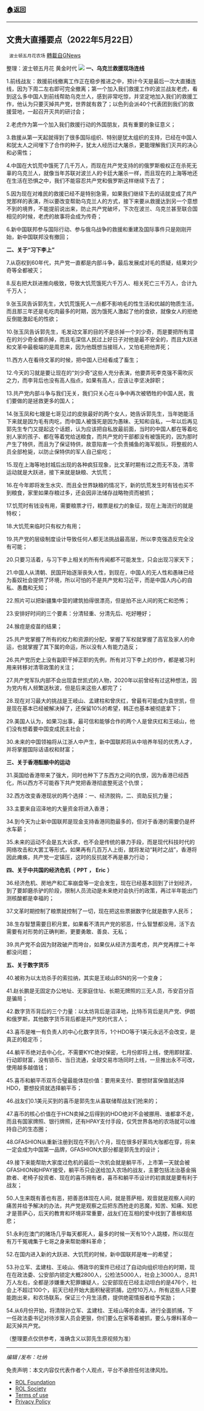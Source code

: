 ###  [:house:返回](README.md)
---


## 文贵大直播要点（2022年5月22日）
` 波士顿五月花农场` [轉載自GNews](https://gnews.org/zh-hans/2578692/)

整理：波士顿五月花 黄金时代
 ![](https://assets.gnews.org/wp-content/uploads/2022/05/屏幕截图510_1653238129.png) 
**一、乌克兰救援现场连线**
 
1.前线战友：救援前线撤离工作正在稳步推进之中，预计今天是最后一次大直播连线，因为下周二左右即可完全撤离；第一个加入我们救援工作的波兰战友老虎，看到这么多中国人到前线帮助乌克兰人，感到非常吃惊，并坚定地加入我们的救援工作，他认为只要灭掉共产党，世界就有救了；以色列会派40个代表团到我们的救援营地，一起召开灭共的研讨会；
 
2.老虎作为第一个加入我们救援行动的外国朋友，具有重要的象征意义；
 
3.救援从第一天起就得到了很多国际组织、特别是犹太组织的支持，已经在中国人和犹太人之间埋下了合作的种子，犹太人经历过大屠杀，更能理解我们灭共的决心和必需性；
 
4.中国在大饥荒中饿死了几千万人，而现在共产党支持的的俄罗斯极权正在杀死无辜的乌克兰人，就像当年苏联对波兰人的卡廷大屠杀一样，而且现在的上海等地还在生活在恐惧之中，我们不能容忍共产党和俄罗斯这样继续下去了；
 
5.因为现在对难民的救援已经不是特别急需，如果我们继续下去的话就变成了共产党那样的表演，所以要改变帮助乌克兰人的方式，接下来要从救援达到另一个意想不到的境界，不能提前说出来，防止共产党破坏，下次在波兰、乌克兰甚至联合国相见的时候，老虎的故事将会成为传奇；
 
6.新中国联邦参与国际行动、参与俄乌战争的救援和重建及国际事件只是刚刚开始，新中国联邦没有撤回；
 
**二、关于“习下李上”**
 
7.从窃权到60年代，共产党一直都是内部斗争，最后发展成对毛的质疑，结果刘少奇等全都被灭；
 
8.反右把大跃进推向极致，导致大饥荒饿死六千万人、相关死亡三千万人，合计九千万人；
 
9.张玉凤告诉郭先生，大饥荒饿死人一点都不影响毛的性生活和优越的物质生活，而且那三年还是毛吃肉最多的时期，因为饿死人激起了他的食欲，就像女人的拒绝反倒能激起毛的性欲；
 
10.张玉凤告诉郭先生，毛发动文革的目的不是杀掉一个刘少奇，而是要把所有潜在的刘少奇全都杀掉，而且毛深信人民过上好日子对他是最不安全的，而且大跃进和文革中最极端的是周恩来，因为他既想当接班人，又怕毛把他弄死；
 
11.西方人在看待文革的时候，把中国人已经看成了畜生；
 
12.今天的习就是要让现在的“刘少奇”这些人充分表演，他要弄死李克强不需吹灰之力，而李背后也没有高人指点，如果有高人，应该让李坚决辞职；
 
13.共产党内部斗争与我们无关，我们只关心在斗争中再次被牺牲的中国人民，我们要做的是拯救更多的国人；
 
14.张玉凤和七嫂是七哥见过的皮肤最好的两个女人，她告诉郭先生，当年她能活下来就是因为毛有肉吃，而中国人被饿死是因为愚昧、无知和自私，一年以后再见郭先生专门又提起这个话题，认为应该把自私放最前面，当时的中国人都在等着吃别人家的孩子、都在等着党给送粮食，而共产党的干部都没有被饿死的，因为那时产生了特供，而且为了保证特供，故意陷害一个负责捕鱼的海军舰队，将整舰的人员全部枪毙，以防止保特供的军人自己偷吃；
 
15.现在上海等地封城后出现的各种疯狂现象，比文革时期有过之而无不及，清零运动就是大跃进，接下来就是缺粮、大饥荒；
 
16.在今年即将发生水灾、而且全世界缺粮的情况下，新的饥荒发生时有钱也买不到粮食，家里如果存粮过多，还会因非法储存战略物资而被抓；
 
17.饥荒时有钱没有用，需要粮票才行，粮票是权力的象征，现在上海流行的就是特权；
 
18.大饥荒来临时只有权力有用；
 
19.共产党的层级制度设计导致任何人都无法挑战最高层，所以李克强造反完全没有可能；
 
20.只要习活着，与习下李上相关的所有传闻都不可能发生，只会出现习家天下；
 
21.中国人从清朝、民国开始逐渐丧失人性，到现在，中国人的无人性和愚昧已经为畜奴社会提供了环境，所以可怕的不是共产党和习近平，而是中国人内心的自私、愚蠢和无知；
 
22.照片可以把新疆集中营的建筑拍得很漂亮，但是拍不出人间的死亡和恐怖；
 
23.安排好时间的三个要素：分清轻重、分清先后、吃好睡好；
 
24.猴痘是疫苗的结果；
 
25.共产党掌握了所有的权力和资源的分配，掌握了军权就掌握了高官及家人的命运，也就掌握了其下属的命运，所以没有人有能力造反；
 
26.共产党历史上没有副职干掉正职的先例，所有对习下李上的炒作，都是被习利用来转移对清零政策的关注；
 
27.共产党军队内部不会出现袁世凯式的人物，2020年以前曾经有过这种想法，因为党内有人频繁送秋波，但是后来这些人都完了；
 
28.现在对习最大的挑战是王岐山、孟建柱和曾庆红，曾最有可能成为袁世凯，但是现在基本已经被解决掉了，还保留10%的希望，韩正也基本被彻底拿下；
 
29.美国人认为，如果习出事，最可信和能够合作的两个人是曾庆红和王岐山，他们没有想着要中国变成民主社会；
 
30.未来的中国领袖将从江浙人中产生，新中国联邦将从中培养年轻的优秀人才，并将掌握国际话语权和财富；
 
**三、关于香港酝酿中的运动**
 
31.英国给香港带来了强大，同时也种下了东西方之间的仇恨，因为香港已经西化，所以西方不可能吞下共产党把香港彻底整死这个仇恨；
 
32.西方改变香港现状的两个选择：一、经济脱钩，二、资助反抗力量；
 
33.主要来自沼泽地的大量资金将进入香港；
 
34.到今天为止新中国联邦是现金支持香港同胞最多的，但对于香港的需要仍是杯水车薪；
 
35.未来的运动不会是五大诉求，也不会是传统的暴力手段，而是现代科技时代的网络攻击和大罢工等形式，如果再有几百万人上街，就将发动“耗时之战”，香港将因此瘫痪，共产党一定镇压，这时的反抗就不再是暴力行动；
 
**四、关于中共国的经济危机（** **PPT** **，** **Eric** **）**
 
36.经济危机、房地产和汇率崩盘等一定会发生，现在已经基本回到了计划经济，到了要卸磨杀驴的阶段，限制人员流动是未来绝对会执行的政策，再过半年能出门测核酸都是幸福的；
 
37.文革时期控制了粮票就控制了一切，现在把这些票据数字化就是数字人民币；
 
38.生存智慧需要日积月累，如果看不清共产党的邪恶，什么智慧都没用，活下去需要有对形势的正确判断，更要勇敢、善良、无私；
 
39.共产党不会因为财政破产而垮台，如果仅从经济方面考虑，共产党再撑二十年都没问题；
 
**五、关于数字货币**
 
40.被称为以太坊杀手的索拉纳，其实是王岐山BSN的另一个变身；
 
41.赵长鹏是无固定办公地址、无家庭住址、长期无牌照的三无人员，币安百分百是骗局；
 
42.数字货币背后的三个力量：以太坊背后是沼泽地，比特币背后是共产党、伊朗和俄罗斯，其他数字货币背后都是共产党的代言人；
 
43.喜币是唯一有负责人的中心化数字货币，1个HDO等于1美元永远不会改变，是真正的稳定币；
 
44.躺平币绝对去中心化，不需要KYC绝对保密，七月份即将上线，使用即财富、行动即财富，没有锁币、当日流通，全球交易市场同时上线，一旦推出永不可改，使用越多越值钱；
 
45.喜币和躺平币双币合璧最能体现价值：要用来支付、要想财富保值就选择HDO，要想投资就选择躺平币；
 
46.战友们0.1美元买到的喜币是郭先生从喜联储帮战友们抢来的；
 
47.喜币的核心价值在于HCN卖掉之后得到的HDO绝对不会被挪用、谁都拿不走，而且有国家牌照、银行牌照，还有HPAY支付手段，仅凭世界各地的农场就可以维持自己的生态圈；
 
48.GFASHION从重新注册到现在不到八个月，现在很多好莱坞大咖都在穿，将来一定会成为中国第一品牌，GFASHION大部分都是郭先生的设计；
 
49.接下来能帮助大家度过危机的最后一次机会就是躺平币，上市第一天就会被GFASHION和HPAY接受，躺平币只会送给加入农场的战友，主要包括法治基金捐款者、老椅子投资者、现在的喜币拥有者，喜币和躺平币设计的初衷就是要有利于战友；
 
50.人生来既有善也有恶，把善恶体现在人间，就是菩萨相，观音就是观察人间的痛苦并给予解决的办法，共产党是观察之后把东西抢走的恶魔，知苦、知痛、知悲才是菩萨心，后天的教育和环境非常重要，战友们在互相的爱中找到了善根和慈悲；
 
51.永利在澳门的赌场几乎每天都死人，最多的时候一天有10个人跳楼，所以现在有万千冤魂集于七哥之身来帮助爆料革命；
 
52.在国内进入新的大跃进、大饥荒的时候，新中国联邦是唯一的希望；
 
53.孙立军、孟建柱、王岐山、傅政华的案件已经过了自动向组织坦白的时期，现在在政法委、公安部内锁定大概2800人，公检法5000人，社会上3000人，总共1万人左右，全都是涉嫌重大犯罪嫌疑人，公安部现在已经主动坦白的是476个，社会上不超过100个，前天已经开始大面积秘密抓捕，边控10万人，所有这些人只要能跑出来，和农场联系，保证三个月生活费，提供绝密情报者给予奖励；
 
54.从6月份开始，将清除孙立军、孟建柱、王岐山等的余毒，进行全面抓捕，下一任政法委书记对待涉案人员会更狠，你们要么在家等着被抓，要么与爆料革命一起灭掉共产党。
 
（整理要点仅供参考，准确含义以郭先生原视频为准）

* * *
 
*编辑 /发布：吐纳*

免责声明：本文内容仅代表作者个人观点，平台不承担任何法律风险。
  
- [ROL Foundation](https://rolfoundation.org/)
- [ROL Society](https://rolsociety.org/)
- [Terms of use](https://gnews.org/terms-of-use-3/)
- [Privacy Policy](https://gnews.org/privacy-policy/)
